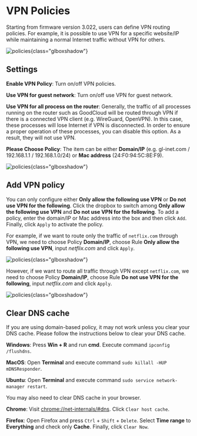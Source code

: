 # VPN Policies

Starting from firmware version 3.022, users can define VPN routing policies. For example, it is possible to use VPN for a specific website/IP while maintaining a normal Internet traffic without VPN for others.

![policies](https://static.gl-inet.com/docs/router/en/3/tutorials/policies/policies.jpg){class="glboxshadow"}

## Settings

**Enable VPN Policy**: Turn on/off VPN policies.

**Use VPN for guest network**: Turn on/off use VPN for guest network.

**Use VPN for all process on the router**: Generally, the traffic of all processes running on the router such as GoodCloud will be routed through VPN if there is a connected VPN client (e.g. WireGuard, OpenVPN). In this case, these processes will lose Internet if VPN is disconnected. In order to ensure a proper operation of these processes, you can disable this option. As a result, they will not use VPN.

**Please Choose Policy**: The item can be either **Domain/IP** (e.g. gl-inet.com / 192.168.1.1 / 192.168.1.0/24) or **Mac address** (24:F0:94:5C:8E:F9).

![policies](https://static.gl-inet.com/docs/router/en/3/tutorials/policies/settings.jpg){class="glboxshadow"}

## Add VPN policy

You can only configure either **Only allow the following use VPN** or **Do not use VPN for the following**. Click the dropbox to switch among **Only allow the following use VPN** and **Do not use VPN for the following**. To add a policy, enter the domain/IP or Mac address into the box and then click `Add`. Finally, click `Apply` to activate the policy. 

For example, if we want to route only the traffic of `netflix.com` through VPN, we need to choose Policy **Domain/IP**, choose Rule **Only allow the following use VPN**, input *netflix.com* and click `Apply`.

![policies](https://static.gl-inet.com/docs/router/en/3/tutorials/policies/use_vpn.jpg){class="glboxshadow"}

However, if we want to route all traffic through VPN except `netflix.com`, we need to choose Policy **Domain/IP**, choose Rule **Do not use VPN for the following**, input *netflix.com* and click `Apply`.

![policies](https://static.gl-inet.com/docs/router/en/3/tutorials/policies/dont_use_vpn.jpg){class="glboxshadow"}

## Clear DNS cache

If you are using domain-based policy, it may not work unless you clear your DNS cache. Please follow the instructions below to clear your DNS cache.

**Windows**: Press **Win + R** and run **cmd**. Execute command `ipconfig /flushdns`.

**MacOS**: Open **Terminal** and execute command `sudo killall -HUP mDNSResponder`.

**Ubuntu**: Open **Terminal** and execute command `sudo service network-manager restart`.

You may also need to clear DNS cache in your browser.

**Chrome**: Visit [chrome://net-internals/#dns](chrome://net-internals/#dns). Click `Clear host cache`.

**Firefox**: Open Firefox and press `Ctrl` + `Shift` + `Delete`. Select **Time range** to **Everything** and check only **Cache**. Finally, click `Clear Now`.
